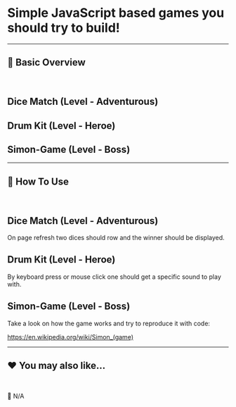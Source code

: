 # Simple JavaScript based games you should try to build!


***
## 📘 Basic Overview


<br>

## Dice Match (Level - Adventurous)

## Drum Kit (Level - Heroe)

## Simon-Game (Level - Boss)


***
## 🚀 How To Use

<br>

## Dice Match (Level - Adventurous)

On page refresh two dices should row and the winner should be displayed.

## Drum Kit (Level - Heroe)

By keyboard press or mouse click one should get a specific sound to play with.

## Simon-Game (Level - Boss)

Take a look on how the game works and try to reproduce it with code:

https://en.wikipedia.org/wiki/Simon_(game)

***
## ❤️ You may also like...

<br>

🚫 N/A

